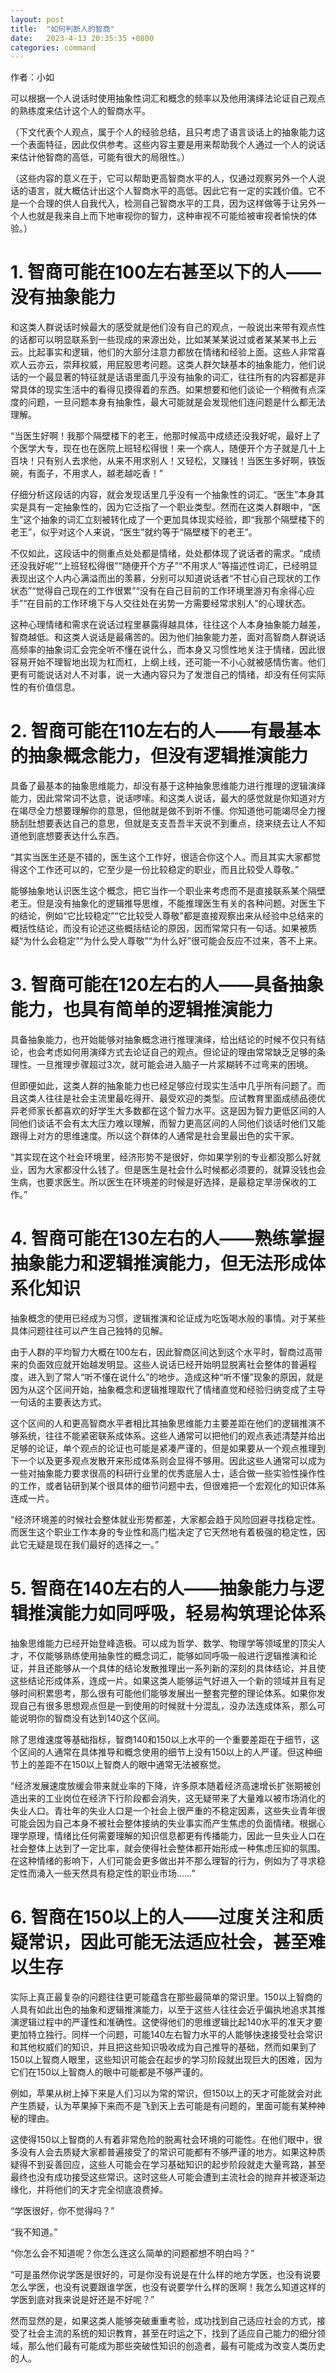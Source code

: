 ```yaml
---
layout: post
title:  "如何判断人的智商"
date:   2023-4-13 20:35:35 +0800
categories: command
---
```


作者：小如

可以根据一个人说话时使用抽象性词汇和概念的频率以及他用演绎法论证自己观点的熟练度来估计这个人的智商水平。

（下文代表个人观点，属于个人的经验总结，且只考虑了语言谈话上的抽象能力这一个表面特征，因此仅供参考。这些内容主要是用来帮助我个人通过一个人的说话来估计他智商的高低，可能有很大的局限性。）

（这些内容的意义在于，它可以帮助更高智商水平的人，仅通过观察另外一个人说话的语言，就大概估计出这个人智商水平的高低。因此它有一定的实践价值。它不是一个合理的供人自我代入，检测自己智商水平的工具，因为这样做等于让另外一个人也就是我来自上而下地审视你的智力，这种审视不可能给被审视者愉快的体验。）

# 1. 智商可能在100左右甚至以下的人——没有抽象能力
和这类人群说话时候最大的感受就是他们没有自己的观点，一般说出来带有观点性的话都可以明显联系到一些现成的来源出处，比如某某某说过或者某某某书上云云。比起事实和逻辑，他们的大部分注意力都放在情绪和经验上面。这些人非常喜欢人云亦云，崇拜权威，用屁股思考问题。这类人群欠缺基本的抽象能力，他们说话的一个最显著的特征就是话语里面几乎没有抽象的词汇，往往所有的内容都是非常具体的现实生活中的看得见摸得着的东西。如果想要和他们谈论一个稍微有点深度的问题，一旦问题本身有抽象性，最大可能就是会发现他们连问题是什么都无法理解。

“当医生好啊！我那个隔壁楼下的老王，他那时候高中成绩还没我好呢，最好上了个医学大专，现在也在医院上班轻松得很！来一个病人，随便开个方子就是几十上百块！只有别人去求他，从来不用求别人！又轻松，又赚钱！当医生多好啊，铁饭碗，有面子，不用求人，越老越吃香！”

仔细分析这段话的内容，就会发现话里几乎没有一个抽象性的词汇。“医生”本身其实是具有一定抽象性的，因为它泛指了一个职业类型。然而在这类人群眼中，“医生”这个抽象的词汇立刻被转化成了一个更加具体现实经验，即“我那个隔壁楼下的老王”，似乎对这个人来说，“医生”就约等于“隔壁楼下的老王”。

不仅如此，这段话中的侧重点处处都是情绪，处处都体现了说话者的需求。“成绩还没我好呢”“上班轻松得很”“随便开个方子”“不用求人”等描述性词汇，已经明显表现出这个人内心满溢而出的羡慕，分别可以知道说话者“不甘心自己现状的工作状态”“觉得自己现在的工作很累”“没有在自己目前的工作环境里游刃有余得心应手”“在目前的工作环境下与人交往处在劣势一方需要经常求别人”的心理状态。

这种心理情绪和需求在说话过程里暴露得越具体，往往这个人本身抽象能力越差，智商越低。和这类人说话是最痛苦的。因为他们抽象能力差，面对高智商人群说话高频率的抽象词汇会完全听不懂在说什么，而本身又习惯性地关注于情绪，因此很容易开始不理智地出现为杠而杠，上纲上线，还可能一不小心就被感情伤害。他们更有可能说话对人不对事，说一大通内容只为了发泄自己的情绪，却没有任何实际性的有价值信息。

# 2. 智商可能在110左右的人——有最基本的抽象概念能力，但没有逻辑推演能力
具备了最基本的抽象思维能力，却没有基于这种抽象思维能力进行推理的逻辑演绎能力，因此常常词不达意，说话啰嗦。和这类人说话，最大的感觉就是你知道对方在竭尽全力想要理解你的意思，但他就是做不到听不懂。你知道他可能竭尽全力搜肠刮肚想要表达自己的意思，但就是支支吾吾半天说不到重点，绕来绕去让人不知道他到底想要表达什么东西。

“其实当医生还是不错的，医生这个工作好，很适合你这个人。而且其实大家都觉得这个工作还可以的，它至少是一份比较稳定的职业，而且比较受人尊敬。”

能够抽象地认识医生这个概念，把它当作一个职业来考虑而不是直接联系某个隔壁老王。但是没有抽象化的逻辑推导思维，不能推理医生有关的各种问题。对医生下的结论，例如“它比较稳定”“它比较受人尊敬”都是直接观察出来从经验中总结来的概括性结论，而没有论述这些概括结论的原因，因而常常只有一句话。如果被质疑“为什么会稳定”“为什么受人尊敬”“为什么好”很可能会反应不过来，答不上来。

# 3. 智商可能在120左右的人——具备抽象能力，也具有简单的逻辑推演能力
具备抽象能力，也开始能够对抽象概念进行推理演绎，给出结论的时候不仅只有结论，也会考虑如何用演绎方式去论证自己的观点。但论证的理由常常缺乏足够的条理性。一旦推理步骤超过3次，就可能会进入脑子一片浆糊转不过弯来的困境。

但即便如此，这类人群的抽象能力也已经足够应付现实生活中几乎所有问题了。而且这类人往往是社会主流里最吃得开、最受欢迎的类型。应试教育里面成绩品德优异老师家长都喜欢的好学生大多数都在这个智力水平。这是因为智力更低区间的人同他们谈话不会有太大压力难以理解，而智力更高区间的人同他们谈话时他们又能跟得上对方的思维速度。所以这个群体的人通常是社会里最出色的实干家。

“其实现在这个社会环境里，经济形势不是很好，你如果学别的专业都没那么好就业，因为大家都没什么钱了。但是医生是社会什么时候都必须要的，就算没钱也会生病，也要求医生。所以医生在环境差的时候是好选择，是最稳定旱涝保收的工作。”

# 4. 智商可能在130左右的人——熟练掌握抽象能力和逻辑推演能力，但无法形成体系化知识
抽象概念的使用已经成为习惯，逻辑推演和论证成为吃饭喝水般的事情。对于某些具体问题往往可以产生自己独特的见解。

由于人群的平均智力大概在100左右，因此智商区间达到这个水平时，智商过高带来的负面效应就开始越发明显。这些人说话已经开始明显脱离社会整体的普遍程度，进入到了常人“听不懂在说什么”的地步。造成这种“听不懂”现象的原因，就是因为从这个区间开始，抽象概念和逻辑推理取代了情绪直觉和经验归纳变成了主导一句话的主要表达方式。

这个区间的人和更高智商水平者相比其抽象思维能力主要差距在他们的逻辑推演不够系统，往往不能紧密联系成体系。这些人通常可以把他们的观点表述清楚并给出足够的论证，单个观点的论证也可能是紧凑严谨的，但是如果要从一个观点推理到下一个以及更多观点发散开来形成体系则会显得不够用。因此这些人通常可以成为一些对抽象能力要求很高的科研行业里的优秀底层人士，适合做一些实验性操作性的工作，或者钻研到某个很具体的细节问题中去，但很难把一个宏观化的知识体系连成一片。

“经济环境差的时候社会整体就业形势都差，大家都会趋于风险回避寻找稳定性。而医生这个职业工作本身的专业性和高门槛决定了它天然地有着极强的稳定性，因此它无疑是现在我们最好的选择之一。”

# 5. 智商在140左右的人——抽象能力与逻辑推演能力如同呼吸，轻易构筑理论体系
抽象思维能力已经开始登峰造极。可以成为哲学、数学、物理学等领域里的顶尖人才，不仅能够熟练使用抽象性的概念词汇，能够如同呼吸一般进行逻辑推演和论证，并且还能够从一个具体的结论发散推理出一系列新的深刻的具体结论，并且使这些结论形成体系，连成一片。如果这类人能够运气好进入一个新的领域并且有足够时间积累思考，那么很有可能他们能够发展出一整套完整的理论体系。如果你发现自己有很多思想观点但是一到使用的时候就十分混乱，没办法连成体系，那么可能说明你的智商没有达到140这个区间。

除了思维速度等基础指标，智商140和150以上水平的一个重要差距在于细节，这个区间的人通常在具体推导和概念使用的细节上没有150以上的人严谨。但这种细节上的差距不在150以上智商人的眼中通常无法被察觉。

“经济发展速度放缓会带来就业率的下降，许多原本随着经济高速增长扩张期被创造出来的工业岗位在经济下行阶段都会消失，这无疑带来了大量难以被市场消化的失业人口。青壮年的失业人口是一个社会上很严重的不稳定因素，这些失业青年很可能会因为自己本身不被社会整体接纳的失业事实而产生焦虑的负面情绪。根据心理学原理，情绪比任何需要理解的知识信息都更有传播能力，因此一旦失业人口在社会整体上达到了一定比率，就会使得社会整体都开始形成一种焦虑压抑的氛围。在这种情绪的影响下，人们可能会更多做出并不那么理智的行为，例如为了寻求稳定性而涌入一些天然具有稳定性的职业市场……”

# 6. 智商在150以上的人——过度关注和质疑常识，因此可能无法适应社会，甚至难以生存
实际上真正最复杂的问题往往更可能蕴含在那些最简单的常识里。150以上智商的人具有如此出色的抽象和逻辑推演能力，以至于这些人往往会近乎偏执地追求其推演逻辑过程中的严谨性和准确性。这使得他们的思维逻辑比起140水平的准天才要更加特立独行。同样一个问题，可能140左右智力水平的人能够快速接受社会常识和其他权威们的知识，并且把这些知识吸收成为自己推导的基础，然而如果到了150以上智商人眼里，这些知识可能会在起步的学习阶段就出现巨大的困难，因为它们在150以上智商人的眼中可能都是不够严谨的。

例如，苹果从树上掉下来是人们习以为常的常识，但150以上的天才可能就会对此产生质疑，认为苹果掉下来而不是飞到天上去可能是有问题的，里面可能有某种神秘的理由。

这使得150以上智商的人有着非常危险的脱离社会环境的可能性。在他们眼中，很多没有人会去质疑大家都普遍接受了的常识可能都有不够严谨的地方。如果这种质疑得不到妥善回应，这些人可能会在学习基础知识的起步阶段就走大量弯路，甚至最终也没有成功接受这些常识。这时这些人可能会遭到主流社会的抛弃并被逐渐边缘化，并将他们的天才完全彻底浪费掉。

“学医很好，你不觉得吗？”

“我不知道。”

“你怎么会不知道呢？你怎么连这么简单的问题都想不明白吗？”

“可是虽然你说学医是很好的，可是你没有说是在什么样的地方学医，也没有说要怎么学医，也没有说要跟谁学医，也没有说要学什么样的医啊！我怎么知道这样的学医到底对我来说是好还是不好呢？”

然而显然的是，如果这类人能够突破重重考验，成功找到自己适应社会的方式，接受了社会主流的系统的知识教育，甚至在时运之下，找到了适应自己能力的细分领域，那么他们最有可能成为那些突破性知识的创造者，最有可能成为改变人类历史的人。